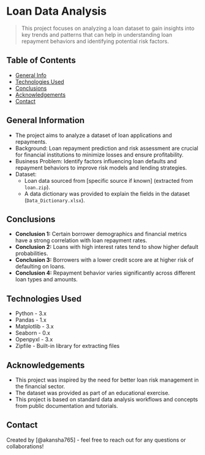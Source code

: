 # Loan Data Analysis
> This project focuses on analyzing a loan dataset to gain insights into key trends and patterns that can help in understanding loan repayment behaviors and identifying potential risk factors.

## Table of Contents
* [General Info](#general-information)
* [Technologies Used](#technologies-used)
* [Conclusions](#conclusions)
* [Acknowledgements](#acknowledgements)
* [Contact](#contact)

## General Information
- The project aims to analyze a dataset of loan applications and repayments.
- Background: Loan repayment prediction and risk assessment are crucial for financial institutions to minimize losses and ensure profitability.
- Business Problem: Identify factors influencing loan defaults and repayment behaviors to improve risk models and lending strategies.
- Dataset: 
  - Loan data sourced from [specific source if known] (extracted from `loan.zip`).
  - A data dictionary was provided to explain the fields in the dataset (`Data_Dictionary.xlsx`).

## Conclusions
- **Conclusion 1:** Certain borrower demographics and financial metrics have a strong correlation with loan repayment rates.
- **Conclusion 2:** Loans with high interest rates tend to show higher default probabilities.
- **Conclusion 3:** Borrowers with a lower credit score are at higher risk of defaulting on loans.
- **Conclusion 4:** Repayment behavior varies significantly across different loan types and amounts.

## Technologies Used
- Python - 3.x
- Pandas - 1.x
- Matplotlib - 3.x
- Seaborn - 0.x
- Openpyxl - 3.x
- Zipfile - Built-in library for extracting files

## Acknowledgements
- This project was inspired by the need for better loan risk management in the financial sector.
- The dataset was provided as part of an educational exercise.
- This project is based on standard data analysis workflows and concepts from public documentation and tutorials.

## Contact
Created by [@akansha765] - feel free to reach out for any questions or collaborations!
